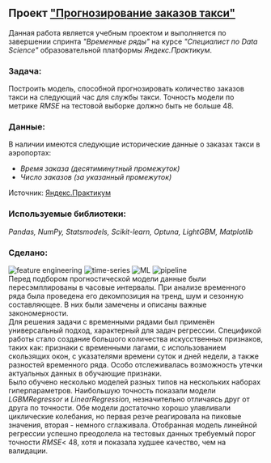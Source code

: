## Проект ["Прогнозирование заказов такси"](https://github.com/maresin/yandex_practicum/blob/main/Taxi%20Service/taxi_notebook.ipynb)
Данная работа является учебным проектом и выполняется по завершении спринта _"Временные ряды"_ на курсе _"Специалист по Data Science"_ образовательной платформы _Яндекс.Практикум_.   
### Задача:
Построить модель, способной прогнозировать количество заказов такси на следующий час для службы такси. Точность модели по метрике _RMSE_ на тестовой выборке должно быть не больше 48.
### Данные:
В наличии имеются следующие исторические данные о заказах такси в аэропортах:  
- _Время заказа (десятиминутный промежуток)_
- _Число заказов (за указанный промежуток)_

Источник: [Яндекс.Практикум](https://practicum.yandex.ru/data-scientist/)
### Используемые библиотеки:
*Pandas, NumPy, Statsmodels, Scikit-learn, Optuna, LightGBM, Matplotlib*
### Сделано:
![feature engineering](https://img.shields.io/badge/-feature--engineering-C5D8F1?style=flat) ![time-series](https://img.shields.io/badge/-time--series-FCC99C?style=flat) ![ML](https://img.shields.io/badge/-ML-F19CBB?style=flat) ![pipeline](https://img.shields.io/badge/-pipeline-FEEFE1?style=flat)  
Перед подбором прогностической модели данные были пересэмплированы в часовые интервалы. При анализе временного ряда была проведена его декомпозиция на тренд, шум и сезонную составляющее. В них были замечены и описаны важные закономерности.  
Для решения задачи с временными рядами был применён универсальный подход, характерный для задач регрессии. Спецификой работы стало создание большого количества искусственных признаков, таких как: признаки с временными лагами, с использованием скользящих окон, с указателями времени суток и дней недели, а также разностей временного ряда. Особо отслеживалась возможность утечки актуальных данных в обучающие признаки.   
Было обучено несколько моделей разных типов на нескольких наборах гиперпараметров. Наибольшую точность показали модели _LGBMRegressor_ и _LinearRegression_, незначительно отличаясь друг от друга по точности. Обе модели достаточно хорошо улавливали циклические колебания, но первая резче реагировала на пиковые значения, вторая - немного сглаживала. Отобранная модель линейной регрессии успешно преодолела на тестовых данных требуемый порог точности _RMSE_< 48, хотя и показала худшее качество, чем на валидации.
